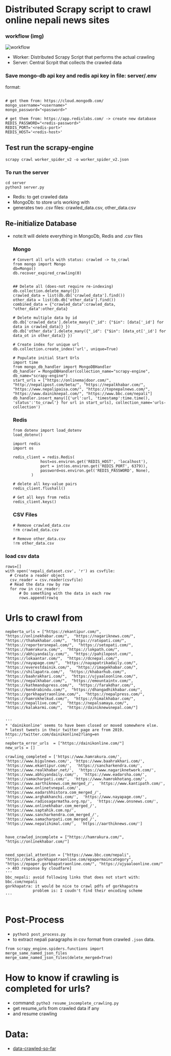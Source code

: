 # Distributed Scrapy script to crawl online nepali news sites
### workflow (img)
![workflow](server/workflow.png)

* Worker: Distributed Scrapy Script that performs the actual crawling
* Server: Central Scrpit that collects the crawled data


### Save mongo-db api key and redis api key in file: server/.env
format:
```

# get them from: https://cloud.mongodb.com/
mongo_username="<username>"
mongo_password="<password>"

# get them from: https://app.redislabs.com/ -> create new database
REDIS_PASSWORD="<redis-password>"
REDIS_PORT='<redis-port>'
REDIS_HOST='<redis-host>'

```

## Test run the scrapy-engine
`scrapy crawl worker_spider_v2 -o worker_spider_v2.json`

### To run the server
```
cd server
python3 server.py
```
* Redis: to get crawled data
* MongoDb: to store urls working with
* generates two .csv files: crawled_data.csv, other_data.csv

## Re-initialize Database
* note:It will delete everything in MongoDb, Redis and .csv files

  ### Mongo
  ```
  # Convert all urls with status: crawled -> to_crawl
  from mongo import Mongo
  db=Mongo()
  db.recover_expired_crawling(0)


  ## Delete all (does-not require re-indexing)
  db.collection.delete_many({})
  crawled_data = list(db.db['crawled_data'].find())
  other_data = list(db.db['other_data'].find())
  combined_data = {"crawled_data":crawled_data, "other_data":other_data}
  
  # Delete multiple data by id
  db.db['crawled_data'].delete_many({"_id": {"$in": [data['_id'] for data in crawled_data]} })
  db.db['other_data'].delete_many({"_id": {"$in": [data_ot['_id'] for data_ot in other_data]} })
  
  # Create index for unique url
  db.collection.create_index('url', unique=True)

  # Populate initial Start Urls
  import time
  from mongo_db_handler import MongoDBHandler
  db_handler = MongoDBHandler(collection_name="scrapy-engine", db_name="scrapy-engine")
  start_urls = ["https://onlinemajdoor.com/", "http://nepalipost.com/beta/", "https://nepalkhabar.com/", "https://www.nepalipaisa.com/", "https://topnepalnews.com/",  "https://www.dainiknepal.com/", "https://www.bbc.com/nepali"]
  db_handler.insert_many([{'url':url, 'timestamp':time.time(), 'status':'to_crawl'} for url in start_urls], collection_name='urls-collection')

  ```

  ### Redis
  ```
  from dotenv import load_dotenv
  load_dotenv()

  import redis
  import os

  redis_client = redis.Redis(
              host=os.environ.get('REDIS_HOST', 'localhost'),
              port = int(os.environ.get('REDIS_PORT', 6379)),
              password=os.environ.get('REDIS_PASSWORD', None),
          )

  # delete all key-value pairs
  redis_client.flushall()

  # Get all keys from redis
  redis_client.keys()
  ```


  ### CSV Files
  ```
  # Remove crawled_data.csv
  !rm crawled_data.csv

  # Remove other_data.csv
  !rm other_data.csv
  ```



### load csv data
```
rows=[]
with open('nepali_dataset.csv', 'r') as csvfile:
  # Create a reader object
  csv_reader = csv.reader(csvfile)
  # Read the data row by row
  for row in csv_reader:
      # Do something with the data in each row
      rows.append(row)q
```

# Urls to crawl from
```
nepberta_urls = ["https://ekantipur.com/",  "https://onlinekhabar.com/",  "https://nagariknews.com/",  "https://thahakhabar.com/",  "https://ratopati.com/",  "https://reportersnepal.com/",  "https://setopati.com/",  "https://hamrakura.com/",  "https://lokpath.com/",  "https://abhiyandaily.com/",  "https://pahilopost.com/",  "https://lokaantar.com/",  "https://dcnepal.com/",  "https://nayapage.com/",  "https://nayapatrikadaily.com/",  "https://everestdainik.com/",  "https://imagekhabar.com/",  "https://shilapatra.com/",  "https://khabarhub.com/",  "https://baahrakhari.com/",  "https://ujyaaloonline.com/",  "https://nepalkhabar.com/",  "https://emountaintv.com/",  "https://kathmandupress.com/",  "https://farakdhar.com/",  "https://kendrabindu.com/",  "https://dhangadhikhabar.com/",  "https://gorkhapatraonline.com/",  "https://nepalpress.com/",  "https://hamrokhelkud.com/",  "https://himalkhabar.com/",  "https://nepallive.com/",  "https://nepalsamaya.com/",  "https://kalakarmi.com/",  "https://dainiknewsnepal.com/"]


'''
* 'dainikonline' seems to have been closed or moved somewhere else.
* latest tweets in their twitter page are from 2019. https://twitter.com/dainikonline2?lang=en
'''
nepberta_error_urls  = ["https://dainikonline.com/"]    
new_urls = []

crawling_completed = ['https://www.hamrakura.com/',  'https://www.bigulnews.com/', 'https://www.baahrakhari.com/',  'https://www.ekantipur.com/',  'https://sancharkendra.com/',  'https://www.realkhabar.net/',  'https://www.nagariknetwork.com/',  'https://www.abhiyandaily.com/',  'https://www.eadarsha.com/',  'https://samacharpati.com/',  'https://www.hamrokhotang.com/',  'https://www.aarthiknews.com_merged_/',  'https://www.kantipath.com/',  'https://www.onlinetvnepal.com/',  'https://www.eadarshhistora.com_merged_/',  'https://www.arghakhanchi.com/',  'https://www.nayapage.com/',  'https://www.radiosagarmatha.org.np/',  'https://www.onsnews.com/',  'https://www.onlinekhabar.com_merged_/',  'https://www.saptahik.com.np/',  'https://www.sancharkendra.com_merged_/',  'https://www.samacharpati.com_merged_/',  'https://www.nepalihimal.com/',  'https://aarthiknews.com/']


have_crawled_incomplete = ["https://hamrakura.com/", "https://onlinekhabar.com/"]


need_special_attention = ["https://www.bbc.com/nepali", "https://beta.gorkhapatraonline.com/epapermaincategory", "https://epaper.gorkhapatraonline.com/", "https://ujyaaloonline.com/" -> 403 response by cloudfare]
'''
bbc_nepali: avoid following links that does not start with: bbc.com/nepali
gorkhapatra: it would be nice to crawl pdfs of gorkhapatra
            problem is: I coudn't find their encoding scheme
'''


```

# Post-Process
* `python3 post_process.py`
* to extract nepali paragraphs in csv format from crawled `.json` data.

```
from scrapy_engine.spiders.functions import merge_same_named_json_files
merge_same_named_json_files(delete_merged=True)
```


# How to know if crawling is completed for urls?
* command: `pytho3 resume_incomplete_crawling.py`
* get resume_urls from crawled data if any
* and resume crawling

# Data:
* [data-crawled-so-far](https://drive.google.com/drive/folders/1v_dv0H56D3J-56VDPIaBkJ601djs8C0w?usp=sharing)
